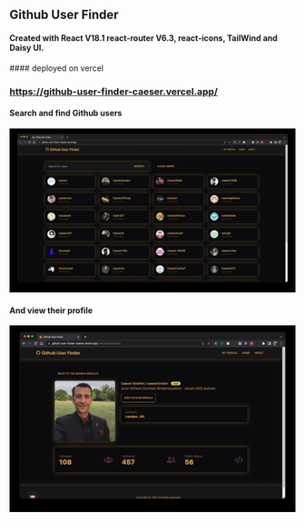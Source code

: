 ## Github User Finder

#### Created with React V18.1 react-router V6.3, react-icons, TailWind and Daisy UI.

#### deployed on vercel

### https://github-user-finder-caeser.vercel.app/

#### Search and find Github users

![screenshot 1](./src/assets/Screenshot1.jpg)

#### And view their profile

![screenshot 4](./src/assets/Screenshot2.jpg)
